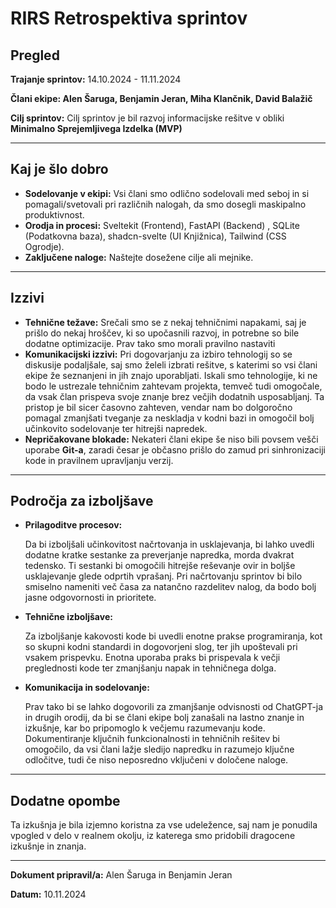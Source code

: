 # RIRS **Retrospektiva sprintov**

## Pregled

**Trajanje sprintov:** 14.10.2024 - 11.11.2024

**Člani ekipe: Alen Šaruga, Benjamin Jeran, Miha Klančnik, David Balažič**

**Cilj sprintov:** Cilj sprintov je bil razvoj informacijske rešitve v obliki **Minimalno Sprejemljivega Izdelka (MVP)**

---

## Kaj je šlo dobro

- **Sodelovanje v ekipi:** Vsi člani smo odlično sodelovali med seboj in si pomagali/svetovali pri različnih nalogah, da smo dosegli maskipalno produktivnost.
- **Orodja in procesi:** Sveltekit (Frontend), FastAPI (Backend) , SQLite (Podatkovna baza), shadcn-svelte (UI Knjižnica), Tailwind (CSS Ogrodje).
- **Zaključene naloge:** Naštejte dosežene cilje ali mejnike.

---

## Izzivi

- **Tehnične težave:** Srečali smo se z nekaj tehničnimi napakami, saj je prišlo do nekaj hroščev, ki so upočasnili razvoj, in potrebne so bile dodatne optimizacije. Prav tako smo morali pravilno nastaviti
- **Komunikacijski izzivi:** Pri dogovarjanju za izbiro tehnologij so se diskusije podaljšale, saj smo želeli izbrati rešitve, s katerimi so vsi člani ekipe že seznanjeni in jih znajo uporabljati. Iskali smo tehnologije, ki ne bodo le ustrezale tehničnim zahtevam projekta, temveč tudi omogočale, da vsak član prispeva svoje znanje brez večjih dodatnih usposabljanj. Ta pristop je bil sicer časovno zahteven, vendar nam bo dolgoročno pomagal zmanjšati tveganje za neskladja v kodni bazi in omogočil bolj učinkovito sodelovanje ter hitrejši napredek.
- **Nepričakovane blokade:** Nekateri člani ekipe še niso bili povsem vešči uporabe **Git-a**, zaradi česar je občasno prišlo do zamud pri sinhronizaciji kode in pravilnem upravljanju verzij.

---

## Področja za izboljšave

- **Prilagoditve procesov:**
    
    Da bi izboljšali učinkovitost načrtovanja in usklajevanja, bi lahko uvedli dodatne kratke sestanke za preverjanje napredka, morda dvakrat tedensko. Ti sestanki bi omogočili hitrejše reševanje ovir in boljše usklajevanje glede odprtih vprašanj. Pri načrtovanju sprintov bi bilo smiselno nameniti več časa za natančno razdelitev nalog, da bodo bolj jasne odgovornosti in prioritete. 
    
- **Tehnične izboljšave:**
    
    Za izboljšanje kakovosti kode bi uvedli enotne prakse programiranja, kot so skupni kodni standardi in dogovorjeni slog, ter jih upoštevali pri vsakem prispevku. Enotna uporaba praks bi prispevala k večji preglednosti kode ter zmanjšanju napak in tehničnega dolga. 
    
- **Komunikacija in sodelovanje:**
    
    Prav tako bi se lahko dogovorili za zmanjšanje odvisnosti od ChatGPT-ja in drugih orodij, da bi se člani ekipe bolj zanašali na lastno znanje in izkušnje, kar bo pripomoglo k večjemu razumevanju kode. Dokumentiranje ključnih funkcionalnosti in tehničnih rešitev bi omogočilo, da vsi člani lažje sledijo napredku in razumejo ključne odločitve, tudi če niso neposredno vključeni v določene naloge.
    
---

## Dodatne opombe

Ta izkušnja je bila izjemno koristna za vse udeležence, saj nam je ponudila vpogled v delo v realnem okolju, iz katerega smo pridobili dragocene izkušnje in znanja.

---

**Dokument pripravil/a:** Alen Šaruga in Benjamin Jeran

**Datum:** 10.11.2024